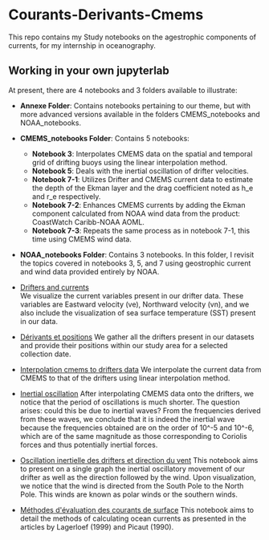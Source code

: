# Courants-Derivants-Cmems

This repo contains 
my Study notebooks on the agestrophic components of currents, for my internship in oceanography.

## Working in your own jupyterlab

At present, there are 4 notebooks and 3 folders available to illustrate:

- **Annexe Folder**: Contains notebooks pertaining to our theme, but with more advanced versions available in the folders CMEMS_notebooks and NOAA_notebooks.

- **CMEMS_notebooks Folder**: Contains 5 notebooks:

    - **Notebook 3**: Interpolates CMEMS data on the spatial and temporal grid of drifting buoys using the linear interpolation method.
    - **Notebook 5**: Deals with the inertial oscillation of drifter velocities.
    - **Notebook 7-1**: Utilizes Drifter and CMEMS current data to estimate the depth of the Ekman layer and the drag coefficient noted as h_e and r_e respectively.
    - **Notebook 7-2**: Enhances CMEMS currents by adding the Ekman component calculated from NOAA wind data from the product: CoastWatch Caribb-NOAA AOML.
    - **Notebook 7-3**: Repeats the same process as in notebook 7-1, this time using CMEMS wind data.

- **NOAA_notebooks Folder**: Contains 3 notebooks. In this folder, I revisit the topics covered in notebooks 3, 5, and 7 using geostrophic current and wind data provided entirely by NOAA.
- [Drifters and currents](1-dériveurs-courants-visualisations.ipynb)  
We visualize the current variables present in our drifter data. These variables are Eastward velocity (ve), Northward velocity (vn), and we also include the visualization of sea surface temperature (SST) present in our data.
- [Dérivants et positions](2-drifters-positions.ipynb) 
We gather all the drifters present in our datasets and provide their positions within our study area for a selected collection date.
- [Interpolation cmems to drifters data](3-interpolation-cmems-drifters.ipynb)
We interpolate the current data from CMEMS to that of the drifters using linear interpolation method.
- [Inertial oscillation](4-oscillation-inertielle-des-dérives.ipynb)
After interpolating CMEMS data onto the drifters, we notice that the period of oscillations is much shorter. The question arises: could this be due to inertial waves? From the frequencies derived from these waves, we conclude that it is indeed the inertial wave because the frequencies obtained are on the order of 10^-5 and 10^-6, which are of the same magnitude as those corresponding to Coriolis forces and thus potentially inertial forces.
- [Oscillation inertielle des drifters et direction du vent](5-oscillation_inertielle_et_vent.ipynb)
This notebook aims to present on a single graph the inertial oscillatory movement of our drifter as well as the direction followed by the wind. Upon visualization, we notice that the wind is directed from the South Pole to the North Pole. This winds are known as polar winds or the southern winds. 
- [Méthodes d'évaluation des courants de surface](Méthodes-de-calcul-des-courants.ipynb)
This notebook aims to detail the methods of calculating ocean currents as presented in the articles by Lagerloef (1999) and Picaut (1990). 




